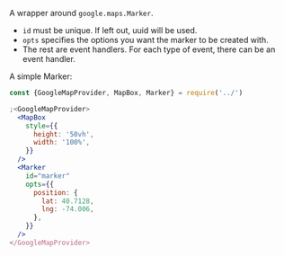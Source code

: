 A wrapper around `google.maps.Marker`.

- `id` must be unique. If left out, uuid will be used.
- `opts` specifies the options you want the marker to be created with.
- The rest are event handlers. For each type of event, there can be an event
  handler.

A simple Marker:

```jsx
const {GoogleMapProvider, MapBox, Marker} = require('../')

;<GoogleMapProvider>
  <MapBox
    style={{
      height: '50vh',
      width: '100%',
    }}
  />
  <Marker
    id="marker"
    opts={{
      position: {
        lat: 40.7128,
        lng: -74.006,
      },
    }}
  />
</GoogleMapProvider>
```
